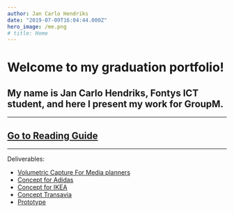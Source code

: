 ```yaml
---
author: Jan Carlo Hendriks
date: "2019-07-09T16:04:44.000Z"
hero_image: /me.png
# title: Home
---
```


# Welcome to my graduation portfolio!

## My name is Jan Carlo Hendriks, Fontys ICT student, and here I present my work for GroupM.

---

## [Go to Reading Guide](blog/reading-guide)

---

Deliverables:

<ul>
	<li><a href="../docs/volumetric-capture-for-media-planners.pdf" target="_blank">Volumetric Capture For Media planners</a></li>
	<li><a href="../docs/concept-for-adidas.pdf" target="_blank">Concept for Adidas</a></li>
	<li><a href="../docs/concept-for-ikea.pdf" target="_blank">Concept for IKEA</a></li>
	<li><a href="../docs/concept-for-transavia.pdf" target="_blank">Concept Transavia</a></li>
	<li><a href="https://www.figma.com/file/eNkAxAEtnZJ1NrCkgHkP0u/Prototype?type=design&node-id=0-1&mode=design&t=RnWVQjfyUowQjZ3s-0" target="_blank">Prototype</a></li>
</ul>
